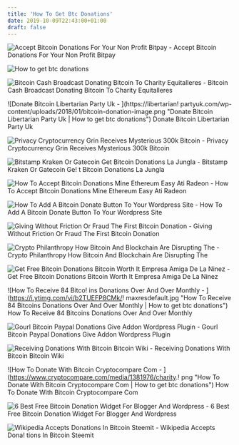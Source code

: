 ```yaml
---
title: 'How To Get Btc Donations'
date: 2019-10-09T22:43:00+01:00
draft: false
---
```


![Accept Bitcoin Donations For Your Non Profit Bitpay - ](https://bitpay.com/images/iv-bg.d8346f21.png "Accept Bitcoin Donations For Your Non Profit Bitpay | How to get btc donations") Accept Bitcoin Donations For Your Non Profit Bitpay

![How to get btc donations](https://www.calyxinstitute.org/sites/all/images/calyx-bitcoin-qr-code.png "How to get btc donations") 

![Bitcoin Cash Broadcast Donating Bitcoin To Charity Equitalleres - ](https://thumbor.forbes.com/thumbor/960x0/https://blogs-images.forbes.com/yayafanusie/files/2019/02/hamas_bitcoin_1.30.2019.jpg "Bitcoin Cash Broadcast Donating Bitcoin To Charity Equitalleres | How to get btc donations") Bitcoin Cash Broadcast Donating Bitcoin To Charity Equitalleres

![Donate Bitcoin Libertarian Party Uk - ](https://libertarian!   partyuk.com/wp-content/uploads/2018/01/bitcoin-donation-image.png "Donate Bitcoin Libertarian Party Uk | How to get btc donations") Donate Bitcoin Libertarian Party Uk

![Privacy Cryptocurrency Grin Receives Mysterious 300k Bitcoin - ](https://static.coindesk.com/wp-content/uploads/2019/03/IMG_6991-e1552533344885-860x430.jpg "Privacy Cryptocurrency Grin Receives Mysterious 300k Bitcoin | How to get btc donations") Privacy Cryptocurrency Grin Receives Mysterious 300k Bitcoin

![Bitstamp Kraken Or Gatecoin Get Bitcoin Donations La Jungla - ](https://bitcoinbestbuy.com/wp-content/uploads/2018/07/gatecoin-bitcoin-and-ethereum-exchange.png "Bitstamp Kraken Or Gatecoin Get Bitcoin Donations La Jungla | How to get btc donations") Bitstamp Kraken Or Gatecoin Ge! t Bitcoin Donations La Jungla

![How To Accept Bitcoin Donations Mine Ethereum Easy Ati Radeon - ](https://i.ytimg.com/vi/EcHWHdDOgEY/maxresdefault.jpg "How To Accept Bitcoin Donations Mine Ethereum Easy Ati Radeon | How to get btc donations") How To Accept Bitcoin Donations Mine Ethereum Easy Ati Radeon

![How To Add A Bitcoin Donate Button To Your Wordpress Site - ](https://kinsta.com/wp-content/uploads/2014/04/enable-bitcoin-donations-in-give.png "How To Add A Bitcoin Donate Button To Your Wordpress Site | How to get btc donations") How To Add A Bitcoin Donate Button To Your Wordpress Site

![Giving Without Friction Or Fraud The First Bitcoin Donation - ](http://static1.squarespace.com/static/57d9e959d482e972e8434364/57db29d5e39aa48736ce8b6d/5c50d231f950b72d126a645a/1549483306464/shutterstock_1236181636.jpg?format=1500w) Giving Without Friction Or Fraud The First Bitcoin Donation

![Crypto Philanthropy How Bitcoin And Blockchain Are Disrupting The - ](https://miro.medium.com/max/412/1*SwWlkOjNwzfhlB6-YUbySw.jpeg "Crypto Philanthropy How Bitcoin And Blockchain Are Disrupting The | How to get btc donations") Crypto Philanthropy How Bitcoin And Blockchain Are Disrupting The

![Get Free Bitcoin Donations Bitcoin Worth It Empresa Amiga De La Ninez - ](https://i.pinimg.com/736x/18/3a/fb/183afb8b69ea92a67a4f3d1f415afaf2.jpg "Get Free Bitcoin Donations Bitcoin Worth It Empresa Amiga De La Ninez | How to get btc donations") Get Free Bitcoin Donations Bitcoin Worth It Empresa Amiga De La Ninez

![How To Receive 84 Bitco!   ins Donations Over And Over Monthly - ](https://i.ytimg.com/vi/b2TUEFP8CMk/!   maxresdefault.jpg "How To Receive 84 Bitcoins Donations Over And Over Monthly | How to get btc donations") How To Receive 84 Bitcoins Donations Over And Over Monthly

![Gourl Bitcoin Paypal Donations Give Addon Wordpress Plugin - ](https://ps.w.org/gourl-bitcoin-paypal-donations-give-addon/trunk/screenshot-3.png?rev=2076982 "Gourl Bitcoin Paypal Donations Give Addon Wordpress Plugin | How to get btc donations") Gourl Bitcoin Paypal Donations Give Addon Wordpress Plugin

![Receiving Donations With Bitcoin Bitcoin Wiki - ](https://en.bitcoin.it/w/images/en/c/c9/Wikileaks-donation-screenshot.png "Receiving Donations With Bitcoin Bitcoin Wiki | How to get btc donations") Receiving Donations With Bitcoin Bitcoin Wiki

![How To Donate With Bitcoin Cryptocompare Com - ](https://www.cryptocompare.com/media/1381976/charity.!   png "How To Donate With Bitcoin Cryptocompare Com | How to get btc donations") How To Donate With Bitcoin Cryptocompare Com

![6 Best Free Bitcoin Donation Widget For Blogger And Wordpress - ](https://2.bp.blogspot.com/-ktZ2nPMkTto/WOvCHWYBElI/AAAAAAAAAEg/PE4SSdcPaNg46Q_diCTqbyZtw6hRAWKBwCPcBGAYYCw/s1600/Donation-Widget_.jpg "6 Best Free Bitcoin Donation Widget For Blogger And Wordpress | How to get btc donations") 6 Best Free Bitcoin Donation Widget For Blogger And Wordpress

![Wikipedia Accepts Donations In Bitcoin Steemit - ](https://cdn.steemitimages.com/DQmW2WrgA1Ae9upkNiiUdh8RV4CuPuzTcRNVq7DRW2xoWhr/wikipedia-accepts-bitcoin-donations-1.jpg "Wikipedia Accepts Donations In Bitcoin Steemit | How to get btc donations") Wikipedia Accepts Dona! tions In Bitcoin Steemit